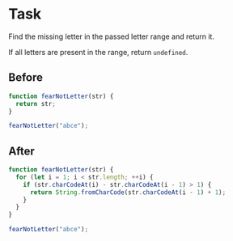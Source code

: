 # Task 

Find the missing letter in the passed letter range and return it.

If all letters are present in the range, return `undefined`.

## Before

```javascript
function fearNotLetter(str) {
  return str;
}

fearNotLetter("abce");
```

## After

```javascript
function fearNotLetter(str) {
  for (let i = 1; i < str.length; ++i) {
    if (str.charCodeAt(i) - str.charCodeAt(i - 1) > 1) {
      return String.fromCharCode(str.charCodeAt(i - 1) + 1);
    }
  }
}

fearNotLetter("abce");
```
